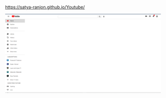 https://satya-ranjon.github.io/Youtube/

<div align="center">
  <img alt="Demo" src="Screenshot_2.png" />
</div>
